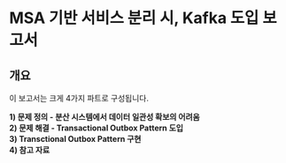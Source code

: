 

# MSA 기반 서비스 분리 시, Kafka 도입 보고서 

## 개요

이 보고서는 크게 4가지 파트로 구성됩니다.
  
**1) 문제 정의 - 분산 시스템에서 데이터 일관성 확보의 어려움** <br>
**2) 문제 해결 - Transactional Outbox Pattern 도입** <br>
**3) Transctional Outbox Pattern 구현** <br> 
**4) 참고 자료** <br> 
